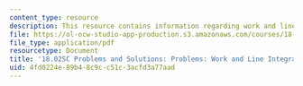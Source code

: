 ```yaml
---
content_type: resource
description: This resource contains information regarding work and line integrals.
file: https://ol-ocw-studio-app-production.s3.amazonaws.com/courses/18-02sc-multivariable-calculus-fall-2010/4fd0224e89b48c9cc51c3acfd3a77aad_MIT18_02SC_pb_57_comb.pdf
file_type: application/pdf
resourcetype: Document
title: '18.02SC Problems and Solutions: Problems: Work and Line Integrals'
uid: 4fd0224e-89b4-8c9c-c51c-3acfd3a77aad
---
```

